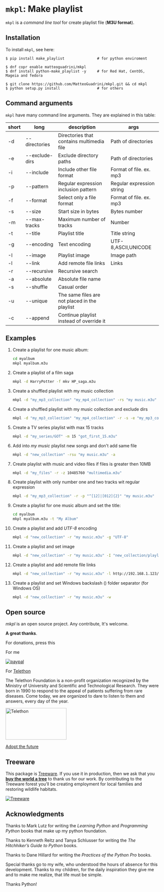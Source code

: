 # ``mkpl``: Make playlist

``mkpl`` is a _command line tool_ for create playlist file (**M3U format**).

## Installation

To install ``mkpl``, see here:

```console
$ pip install make_playlist               # for python enviroment

$ dnf copr enable matteoguadrini/mkpl
$ dnf install python-make_playlist -y     # for Red Hat, CentOS, Mageia and fedora

$ git clone https://github.com/MatteoGuadrini/mkpl.git && cd mkpl
$ python setup.py install                 # for others
```

## Command arguments

``mkpl`` have many command line arguments. They are explained in this table:

| short | long           | description                                   | args                      |
|-------|----------------|-----------------------------------------------|---------------------------|
| -d    | --directories  | Directories that contains multimedia file     | Path of directories       |
| -e    | --exclude-dirs | Exclude directory paths                       | Path of directories       |
| -i    | --include      | Include other file format                     | Format of file. ex. mp3   |
| -p    | --pattern      | Regular expression inclusion pattern          | Regular expression string |
| -f    | --format       | Select only a file format                     | Format of file. ex. mp3   |
| -s    | --size         | Start size in bytes                           | Bytes number              |
| -m    | --max-tracks   | Maximum number of tracks                      | Number                    |
| -t    | --title        | Playlist title                                | Title string              |
| -g    | --encoding     | Text encoding                                 | UTF-8,ASCII,UNICODE       |
| -I    | --image        | Playlist image                                | Image path                |
| -l    | --link         | Add remote file links                         | Links                     |
| -r    | --recursive    | Recursive search                              |                           |
| -a    | --absolute     | Absolute file name                            |                           |
| -s    | --shuffle      | Casual order                                  |                           |
| -u    | --unique       | The same files are not placed in the playlist |                           |
| -c    | --append       | Continue playlist instead of override it      |                           |

## Examples

1. Create a playlist for one music album:

    ```bash
    cd myalbum
    mkpl myalbum.m3u
    ```

2. Create a playlist of a film saga

    ```bash
    mkpl -d HarryPotter -f mkv HP_saga.m3u
    ```

3. Create a shuffled playlist with my music collection

    ```bash
    mkpl -d "my_mp3_collection" "my_mp4_collection" -rs "my music.m3u"
    ```
   
4. Create a shuffled playlist with my music collection and exclude dirs

    ```bash
    mkpl -d "my_mp3_collection" "my_mp4_collection" -r -s -e "my_mp3_collection/metallica" "my_mp3_collection/dk" "my music.m3u"
    ```
   
5. Create a TV series playlist with max 15 tracks

    ```bash
    mkpl -d "my_series/GOT" -m 15 "got_first_15.m3u"
    ```
   
6. Add into _my music_ playlist new songs and don't add same file

    ```bash
    mkpl -d "new_collection" -rsu "my music.m3u" -a
    ```
   
7. Create playlist with music and video files if files is greater then 10MB

    ```bash
    mkpl -d "my_files" -r -z 10485760 "multimedia.m3u"
    ```
   
8. Create playlist with only number one and two tracks wit regular expression

    ```bash
    mkpl -d "my_mp3_collection" -r -p "^[12]|[012]{2}" "my music.m3u"
    ```

9. Create a playlist for one music album and set the title:

    ```bash
    cd myalbum
    mkpl myalbum.m3u -t "My Album"
    ```
   
10. Create a playlist and add _UTF-8_ encoding

    ```bash
    mkpl -d "new_collection" -r "my music.m3u" -g "UTF-8"
    ```

11. Create a playlist and set image

    ```bash
    mkpl -d "new_collection" -r "my music.m3u" -I "new_collection/playlist_cover.jpg"
    ```

12. Create a playlist and add remote file links

    ```bash
    mkpl -d "new_collection" -r "my music.m3u" -l http://192.168.1.123/mp3/song1.mp3, http://192.168.1.123/mp3/song2.mp4
    ```
    
13. Create a playlist and set Windows backslash (\) folder separator (for Windows OS)

    ```bash
    mkpl -d "new_collection" -r "my music.m3u" -w
    ```
   
## Open source
_mkpl_ is an open source project. Any contribute, It's welcome.

**A great thanks**.

For donations, press this

For me

[![paypal](https://www.paypalobjects.com/en_US/i/btn/btn_donateCC_LG.gif)](https://www.paypal.me/guos)

For [Telethon](http://www.telethon.it/)

The Telethon Foundation is a non-profit organization recognized by the Ministry of University and Scientific and Technological Research.
They were born in 1990 to respond to the appeal of patients suffering from rare diseases.
Come today, we are organized to dare to listen to them and answers, every day of the year.

<a href="https://www.telethon.it/sostienici/dona-ora"> <img src="https://www.telethon.it/dev/_nuxt/img/c6d474e.svg" alt="Telethon" title="Telethon" width="200" height="104" /> </a>

[Adopt the future](https://www.ioadottoilfuturo.it/)


## Treeware  

This package is [Treeware](https://treeware.earth). If you use it in production, 
then we ask that you [**buy the world a tree**](https://plant.treeware.earth/matteoguadrini/mkpl) to thank us for our work. 
By contributing to the Treeware forest you’ll be creating employment for local families and restoring wildlife habitats.

[![Treeware](https://img.shields.io/badge/dynamic/json?color=brightgreen&label=Treeware&query=%24.total&url=https%3A%2F%2Fpublic.offset.earth%2Fusers%2Ftreeware%2Ftrees)](https://treeware.earth)


## Acknowledgments

Thanks to Mark Lutz for writing the _Learning Python_ and _Programming Python_ books that make up my python foundation.

Thanks to Kenneth Reitz and Tanya Schlusser for writing the _The Hitchhiker’s Guide to Python_ books.

Thanks to Dane Hillard for writing the _Practices of the Python Pro_ books.

Special thanks go to my wife, who understood the hours of absence for this development. 
Thanks to my children, for the daily inspiration they give me and to make me realize, that life must be simple.

Thanks Python!